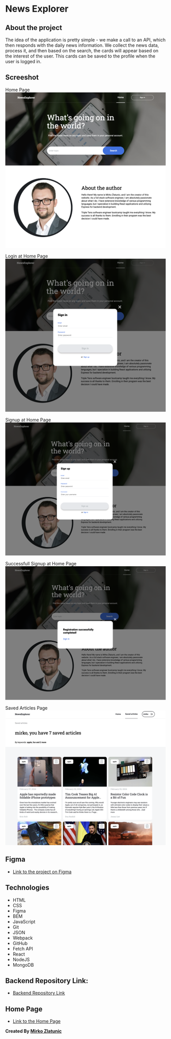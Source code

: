 # News Explorer

## About the project

The idea of the application is pretty simple - we make a call to an API, which then responds with the daily news information. We collect the news data, process it, and then based on the search, the cards will appear based on the interest of the user. This cards can be saved to the profile when the user is logged in.

## Screeshot

Home Page
![News Explorer Home Page](./src/Images/home-page.png "Home Page")

Login at Home Page
![Login](./src/Images/sign-in.png "Login")

Signup at Home Page
![Signup](./src/Images/sign-up.png "Signup")

Successfull Signup at Home Page
![Successfull Signup](./src/Images/successful-signup.png "Successfull Signup")

Saved Articles Page
![Saved Articles Page](./src/Images/saved-articles.png "Saved Articles Page")

## Figma

- [Link to the project on Figma](https://www.figma.com/file/z1bxDn7eBEDlsDhnZ9dtin/Your-Final-Project?type=design&node-id=0-1&mode=design&t=NSYlTl6dktigzXdM-0)

## Technologies

- HTML
- CSS
- Figma
- BEM
- JavaScript
- Git
- JSON
- Webpack
- GitHub
- Fetch API
- React
- NodeJS
- MongoDB

## Backend Repository Link:

- [Backend Repository Link](https://github.com/mirkozlatunic/news-explorer-backend)

## Home Page

- [Link to the Home Page](https://www.news-explorer.jumpingcrab.com")

**Created By [Mirko Zlatunic](https://github.com/mirkozlatunic)**
